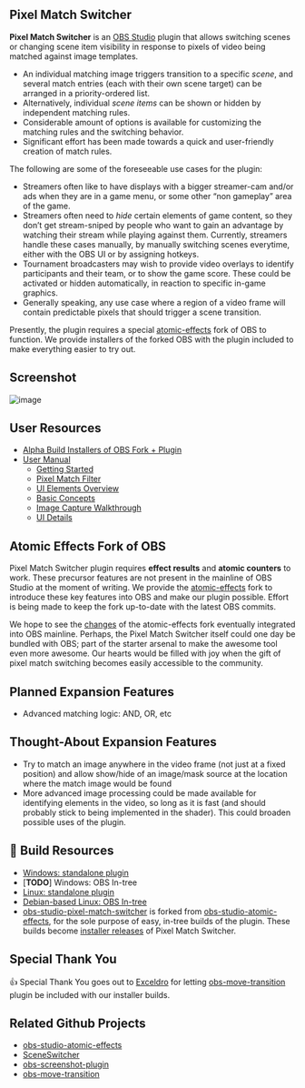 ## Pixel Match Switcher

**Pixel Match Switcher** is an [OBS Studio](https://projectobs.com/en/) plugin that allows switching scenes or changing scene item visibility in response to pixels of video being matched against image templates.
- An individual matching image triggers transition to a specific *scene*, and several match entries (each with their own scene target) can be arranged in a priority-ordered list.
- Alternatively, individual *scene items* can be shown or hidden
by independent matching rules.
- Considerable amount of options is available for customizing the matching rules and the switching behavior.
- Significant effort has been made towards a quick and user-friendly creation of match rules.

The following are some of the foreseeable use cases for the plugin:
- Streamers often like to have displays with a bigger streamer-cam and/or ads when they are in a game menu, or some other “non gameplay” area of the game.
- Streamers often need to *hide* certain elements of game content, so they don’t get stream-sniped by people who want to gain an advantage by watching their stream while playing against them. Currently, streamers handle these cases manually, by manually switching scenes everytime, either with the OBS UI or by assigning hotkeys.
- Tournament broadcasters may wish to provide video overlays to identify participants and their team, or to show the game score. These could be activated or hidden automatically, in reaction to specific in-game graphics.
- Generally speaking, any use case where a region of a video frame will contain predictable pixels that should trigger a scene transition.

Presently, the plugin requires a special [atomic-effects](#Atomic-Effects-Fork-of-OBS) fork of OBS to function. We provide installers of the forked OBS with the plugin included to make everything easier to try out.

## Screenshot
![image](https://raw.githubusercontent.com/wiki/HoneyHazard/PixelMatchSwitcher/images/readme_screenshot.png)

## User Resources
- [Alpha Build Installers of OBS Fork + Plugin](https://github.com/HoneyHazard/PixelMatchSwitcher/releases)
- [User Manual](https://github.com/HoneyHazard/PixelMatchSwitcher/wiki/User-Manual)
  - [Getting Started](https://github.com/HoneyHazard/PixelMatchSwitcher/wiki/User-Manual#getting-started)
  - [Pixel Match Filter](https://github.com/HoneyHazard/PixelMatchSwitcher/wiki/User-Manual#pixel-match-filter)
  - [UI Elements Overview](https://github.com/HoneyHazard/PixelMatchSwitcher/wiki/User-Manual#ui-elements-overview)
  - [Basic Concepts](https://github.com/HoneyHazard/PixelMatchSwitcher/wiki/User-Manual#basic-concepts)
  - [Image Capture Walkthrough](https://github.com/HoneyHazard/PixelMatchSwitcher/wiki/User-Manual#image-capture-walkthrough)
  - [UI Details](https://github.com/HoneyHazard/PixelMatchSwitcher/wiki/User-Manual#ui-details)

## Atomic Effects Fork of OBS
Pixel Match Switcher plugin requires **effect results** and **atomic counters** to work. These precursor features are not present in the mainline of OBS Studio at the moment of writing. We provide the [atomic-effects](https://github.com/HoneyHazard/obs-studio-atomic-effects) fork to introduce these key features into OBS and make our plugin possible. Effort is being made to keep the fork up-to-date with the latest OBS commits.

We hope to see the [changes](https://github.com/HoneyHazard/obs-studio-atomic-effects/wiki/Overview-of-the-changes-introduced-in-the-atomic-effects-fork-of-obs-studio) of the atomic-effects fork eventually integrated into OBS mainline. Perhaps, the Pixel Match Switcher itself could one day be bundled with OBS; part of the starter arsenal to make the awesome tool even more awesome. Our hearts would be filled with joy when the gift of pixel match switching becomes easily accessible to the community.

## Planned Expansion Features
- Advanced matching logic: AND, OR, etc

## Thought-About Expansion Features
- Try to match an image anywhere in the video frame (not just at a fixed position) and allow show/hide of an image/mask source at the location where the match image would be found
- More advanced image processing could be made available for identifying elements in the video, so long as it is fast (and should probably stick to being implemented in the shader). This could broaden possible uses of the plugin.

## :construction: Build Resources
- [Windows: standalone plugin](https://github.com/HoneyHazard/PixelMatchSwitcher/wiki/Build-on-Windows%EA%9E%89-Standalone-Plugin)
- \[**TODO**\] Windows: OBS In-tree
- [Linux: standalone plugin](https://github.com/HoneyHazard/PixelMatchSwitcher/wiki/Build-on-Linux%EA%9E%89-Standalone-Plugin)
- [Debian-based Linux: OBS In-tree](https://github.com/HoneyHazard/PixelMatchSwitcher/wiki/Build-on-Debian-based-Linux%EA%9E%89-OBS-In-Tree)
- [obs-studio-pixel-match-switcher](https://github.com/PixelMatchSwitcher/obs-studio-pixel-match-switcher) is forked from [obs-studio-atomic-effects](https://github.com/HoneyHazard/obs-studio-atomic-effects), for the sole purpose of easy, in-tree builds of the plugin. These builds become [installer releases](https://github.com/HoneyHazard/PixelMatchSwitcher/releases) of Pixel Match Switcher.

## Special Thank You
:thumbsup: Special Thank You goes out to [Exceldro](https://github.com/exeldro) for letting [obs-move-transition](https://github.com/exeldro/obs-move-transition) plugin be included with our installer builds.

## Related Github Projects
- [obs-studio-atomic-effects](https://github.com/HoneyHazard/obs-studio-atomic-effects)
- [SceneSwitcher](https://github.com/WarmUpTill/SceneSwitcher)
- [obs-screenshot-plugin](https://github.com/synap5e/obs-screenshot-plugin)
- [obs-move-transition](https://github.com/exeldro/obs-move-transition)
